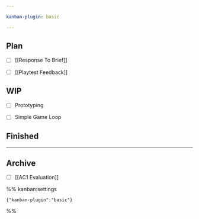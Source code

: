 ```yaml
---

kanban-plugin: basic

---
```


## Plan

- [ ] [[Response To Brief]]
- [ ] [[Playtest Feedback]]


## WIP

- [ ] Prototyping
- [ ] Simple Game Loop


## Finished



***

## Archive

- [ ] [[AC1 Evaluation]]

%% kanban:settings
```
{"kanban-plugin":"basic"}
```
%%